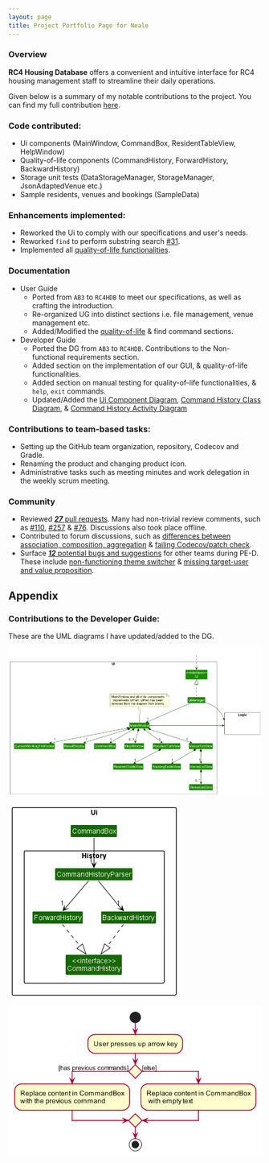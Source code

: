 ```yaml
---
layout: page
title: Project Portfolio Page for Neale
---
```


### Overview

**RC4 Housing Database** offers a convenient and intuitive interface for RC4 housing management staff to streamline their daily operations.

Given below is a summary of my notable contributions to the project. You can find my full contribution [here](https://nus-cs2103-ay2223s1.github.io/tp-dashboard/?search=nealetham&breakdown=true).

### Code contributed:
* Ui components (MainWindow, CommandBox, ResidentTableView, HelpWindow)
* Quality-of-life components (CommandHistory, ForwardHistory, BackwardHistory)
* Storage unit tests (DataStorageManager, StorageManager, JsonAdaptedVenue etc.)
* Sample residents, venues and bookings (SampleData)

### Enhancements implemented:
* Reworked the Ui to comply with our specifications and user's needs.
* Reworked `find` to perform substring search [#31](https://github.com/AY2223S1-CS2103T-W12-3/tp/pull/31).
* Implemented all [quality-of-life functionalities](https://ay2223s1-cs2103t-w12-3.github.io/tp/UserGuide.html#quality-of-life).

### Documentation
* User Guide
  * Ported from `AB3` to `RC4HDB` to meet our specifications, as well as crafting the introduction.
  * Re-organized UG into distinct sections i.e. file management, venue management etc.
  * Added/Modified the [quality-of-life](../ug-pages/quality-of-life.md) & find command sections.
* Developer Guide
  * Ported the DG from `AB3` to `RC4HDB`. Contributions to the Non-functional requirements section.
  * Added section on the implementation of our GUI, & quality-of-life functionalities.
  * Added section on manual testing for quality-of-life functionalities, & `help`, `exit` commands.
  * Updated/Added the [Ui Component Diagram](../images/UiClassDiagram.png), [Command History Class Diagram](../images/CommandHistoryClassDiagram.png), & [Command History Activity Diagram](../images/CommandHistoryActivityDiagram.png)

### Contributions to team-based tasks:
* Setting up the GitHub team organization, repository, Codecov and Gradle.
* Renaming the product and changing product icon.
* Administrative tasks such as meeting minutes and work delegation in the weekly scrum meeting.

### Community
* Reviewed [***27*** pull requests](https://github.com/AY2223S1-CS2103T-W12-3/tp/pulls?q=is%3Apr+is%3Aclosed+reviewed-by%3A%40me). Many had non-trivial review comments, such as [#110](https://github.com/AY2223S1-CS2103T-W12-3/tp/pull/110), [#257](https://github.com/AY2223S1-CS2103T-W12-3/tp/pull/257) & [#76](https://github.com/AY2223S1-CS2103T-W12-3/tp/pull/110). Discussions also took place offline.
* Contributed to forum discussions, such as [differences between association, composition, aggregation](https://github.com/nus-cs2103-AY2223S1/forum/issues/86#issuecomment-1229400456) & [failing Codecov/patch check](https://github.com/nus-cs2103-AY2223S1/forum/issues/330).
* Surface [***12*** potential bugs and suggestions](https://github.com/nealetham/ped/issues?q=is%3Aopen+is%3Aissue) for other teams during PE-D. These include [non-functioning theme switcher](https://github.com/nealetham/ped/issues/4) & [missing target-user and value proposition](https://github.com/nealetham/ped/issues/10).

## Appendix

### Contributions to the Developer Guide:

These are the UML diagrams I have updated/added to the DG.

![](../images/UiClassDiagram.png)

![](../images/CommandHistoryClassDiagram.png)

![](../images/CommandHistoryActivityDiagram.png)